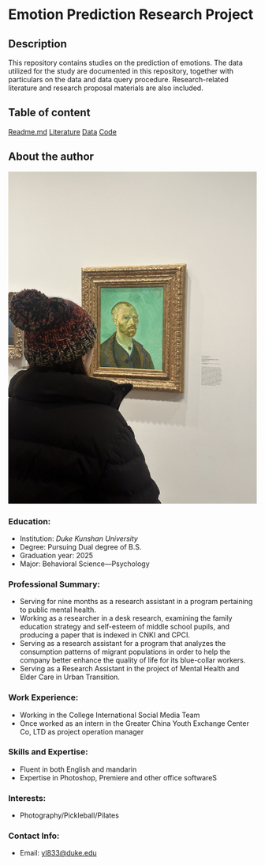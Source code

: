 # Emotion Prediction Research Project
## Description
This repository contains studies on the prediction of emotions. The data utilized for the study are documented in this repository, together with particulars on the data and data query procedure. Research-related literature and research proposal materials are also included. 
## Table of content
[Readme.md](https://github.com/Rising-Stars-by-Sunshine/Lareina/blob/main/README.md)
[Literature](https://github.com/Rising-Stars-by-Sunshine/Lareina/tree/main/Literature)
[Data](https://github.com/Rising-Stars-by-Sunshine/Lareina/tree/main/Data)
[Code](https://github.com/Rising-Stars-by-Sunshine/Lareina/tree/main/Code)
## About the author
![d](./photo.1.jpg)
### Education:
-  Institution: *Duke Kunshan University*
-  Degree: Pursuing Dual degree of B.S.
-  Graduation year: 2025
-  Major: Behavioral Science—Psychology
### Professional Summary:
-  Serving for nine months as a research assistant in a program pertaining to public mental health.
-  Working as a researcher in a desk research, examining the family education strategy and self-esteem of middle school pupils, and producing a paper that is indexed in CNKI and CPCI.
-  Serving as a research assistant for a program that analyzes the consumption patterns of migrant populations in order to help the company better enhance the quality of life for its blue-collar workers.
-  Serving as a Research Assistant in the project of Mental Health and Elder Care in Urban Transition. 
### Work Experience:
-  Working in the College International Social Media Team 
-  Once worked as an intern in the Greater China Youth Exchange Center Co, LTD as project operation manager
### Skills and Expertise:
-  Fluent in both English and mandarin 
-  Expertise in Photoshop, Premiere and other office softwareS
### Interests:
-  Photography/Pickleball/Pilates
### Contact Info:
-  Email: yl833@duke.edu

